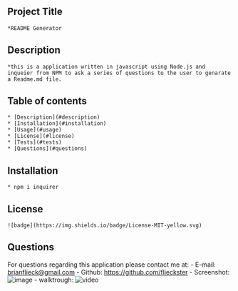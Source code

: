 
## Project Title
    *README Generator
     
## Description 
    *this is a application written in javascript using Node.js and inqueier from NPM to ask a series of questions to the user to genarate a Readme.md file.
## Table of contents
    * [Description](#description)
    * [Installation](#installation)
    * [Usage](#usage)
    * [License](#license)
    * [Tests](#tests)
    * [Questions](#questions)
## Installation
    * npm i inquirer 
## License
    ![badge](https://img.shields.io/badge/License-MIT-yellow.svg)
## Questions
For questions regarding this application please contact me at:
    - E-mail: brianflieck@gmail.com
    - Github: https://github.com/flieckster
    - Screenshot: ![image](https://user-images.githubusercontent.com/9003865/109523207-195da400-7a7d-11eb-9193-7bf6d8295656.png)
    - walktrough: ![video](http://g.recordit.co/B2IPEkpiu1.gif)
